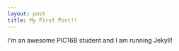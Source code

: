 ```yaml
---
layout: post
title: My First Post!! 
---
```

I'm an awesome PIC16B student and I am running Jekyll! 



